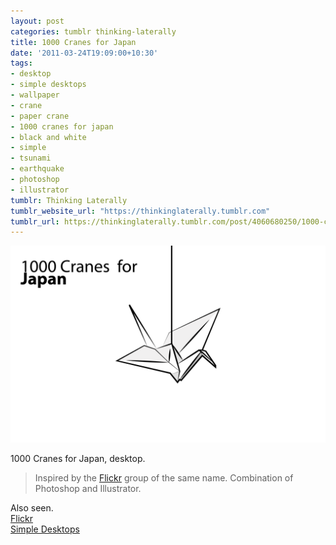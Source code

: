 ```yaml
---
layout: post
categories: tumblr thinking-laterally
title: 1000 Cranes for Japan
date: '2011-03-24T19:09:00+10:30'
tags:
- desktop
- simple desktops
- wallpaper
- crane
- paper crane
- 1000 cranes for japan
- black and white
- simple
- tsunami
- earthquake
- photoshop
- illustrator
tumblr: Thinking Laterally
tumblr_website_url: "https://thinkinglaterally.tumblr.com"
tumblr_url: https://thinkinglaterally.tumblr.com/post/4060680250/1000-cranes-for-japan-desktop-inspired-by-the
---
```

 ![](/content/images/tumblr/thinking-laterally/tumblr_lik02aazXu1qh9he3o1_1280.png)  

1000 Cranes for Japan, desktop.

> Inspired by the [Flickr](http://www.flickr.com/groups/1000cranesforjapan/) group of the same name. Combination of Photoshop and Illustrator.

Also seen.  
[Flickr](http://www.flickr.com/photos/jden/5554901863/)&nbsp;  
[Simple Desktops](http://simpledesktops.com/browse/desktops/2011/mar/25/1000-cranes-for-japan/)

